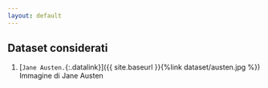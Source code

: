 ```yaml
---
layout: default
---
```


## Dataset considerati

1. [`Jane Austen.`{:.datalink}]({{ site.baseurl }}{%link dataset/austen.jpg %}) Immagine di Jane Austen



